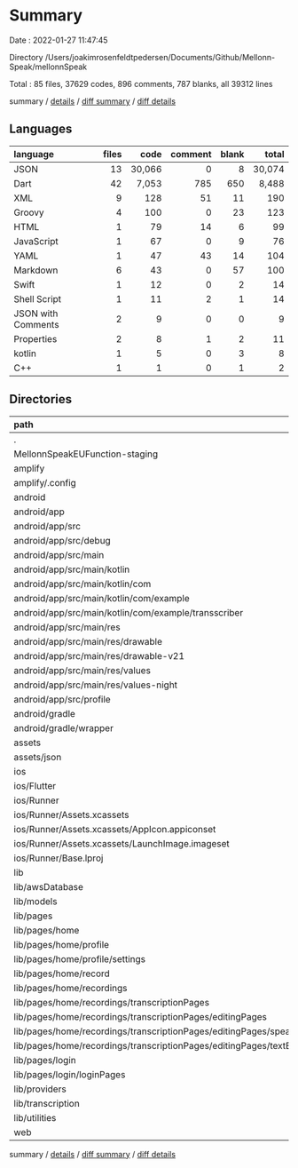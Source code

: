 # Summary

Date : 2022-01-27 11:47:45

Directory /Users/joakimrosenfeldtpedersen/Documents/Github/Mellonn-Speak/mellonnSpeak

Total : 85 files,  37629 codes, 896 comments, 787 blanks, all 39312 lines

summary / [details](details.md) / [diff summary](diff.md) / [diff details](diff-details.md)

## Languages
| language | files | code | comment | blank | total |
| :--- | ---: | ---: | ---: | ---: | ---: |
| JSON | 13 | 30,066 | 0 | 8 | 30,074 |
| Dart | 42 | 7,053 | 785 | 650 | 8,488 |
| XML | 9 | 128 | 51 | 11 | 190 |
| Groovy | 4 | 100 | 0 | 23 | 123 |
| HTML | 1 | 79 | 14 | 6 | 99 |
| JavaScript | 1 | 67 | 0 | 9 | 76 |
| YAML | 1 | 47 | 43 | 14 | 104 |
| Markdown | 6 | 43 | 0 | 57 | 100 |
| Swift | 1 | 12 | 0 | 2 | 14 |
| Shell Script | 1 | 11 | 2 | 1 | 14 |
| JSON with Comments | 2 | 9 | 0 | 0 | 9 |
| Properties | 2 | 8 | 1 | 2 | 11 |
| kotlin | 1 | 5 | 0 | 3 | 8 |
| C++ | 1 | 1 | 0 | 1 | 2 |

## Directories
| path | files | code | comment | blank | total |
| :--- | ---: | ---: | ---: | ---: | ---: |
| . | 85 | 37,629 | 896 | 787 | 39,312 |
| MellonnSpeakEUFunction-staging | 4 | 84 | 0 | 12 | 96 |
| amplify | 3 | 76 | 0 | 0 | 76 |
| amplify/.config | 1 | 13 | 0 | 0 | 13 |
| android | 15 | 216 | 50 | 37 | 303 |
| android/app | 10 | 173 | 49 | 25 | 247 |
| android/app/src | 8 | 69 | 49 | 12 | 130 |
| android/app/src/debug | 1 | 4 | 3 | 1 | 8 |
| android/app/src/main | 6 | 61 | 43 | 10 | 114 |
| android/app/src/main/kotlin | 1 | 5 | 0 | 3 | 8 |
| android/app/src/main/kotlin/com | 1 | 5 | 0 | 3 | 8 |
| android/app/src/main/kotlin/com/example | 1 | 5 | 0 | 3 | 8 |
| android/app/src/main/kotlin/com/example/transscriber | 1 | 5 | 0 | 3 | 8 |
| android/app/src/main/res | 4 | 26 | 32 | 6 | 64 |
| android/app/src/main/res/drawable | 1 | 4 | 7 | 2 | 13 |
| android/app/src/main/res/drawable-v21 | 1 | 4 | 7 | 2 | 13 |
| android/app/src/main/res/values | 1 | 9 | 9 | 1 | 19 |
| android/app/src/main/res/values-night | 1 | 9 | 9 | 1 | 19 |
| android/app/src/profile | 1 | 4 | 3 | 1 | 8 |
| android/gradle | 1 | 5 | 1 | 1 | 7 |
| android/gradle/wrapper | 1 | 5 | 1 | 1 | 7 |
| assets | 2 | 2 | 0 | 0 | 2 |
| assets/json | 2 | 2 | 0 | 0 | 2 |
| ios | 8 | 236 | 4 | 10 | 250 |
| ios/Flutter | 1 | 11 | 2 | 1 | 14 |
| ios/Runner | 7 | 225 | 2 | 9 | 236 |
| ios/Runner/Assets.xcassets | 3 | 148 | 0 | 4 | 152 |
| ios/Runner/Assets.xcassets/AppIcon.appiconset | 1 | 122 | 0 | 1 | 123 |
| ios/Runner/Assets.xcassets/LaunchImage.imageset | 2 | 26 | 0 | 3 | 29 |
| ios/Runner/Base.lproj | 2 | 64 | 2 | 2 | 68 |
| lib | 46 | 7,089 | 785 | 700 | 8,574 |
| lib/awsDatabase | 2 | 216 | 43 | 14 | 273 |
| lib/models | 4 | 358 | 56 | 85 | 499 |
| lib/pages | 25 | 4,610 | 364 | 378 | 5,352 |
| lib/pages/home | 20 | 3,733 | 361 | 322 | 4,416 |
| lib/pages/home/profile | 5 | 418 | 57 | 35 | 510 |
| lib/pages/home/profile/settings | 2 | 256 | 51 | 26 | 333 |
| lib/pages/home/record | 3 | 473 | 21 | 26 | 520 |
| lib/pages/home/recordings | 10 | 2,572 | 249 | 247 | 3,068 |
| lib/pages/home/recordings/transcriptionPages | 7 | 2,498 | 240 | 237 | 2,975 |
| lib/pages/home/recordings/transcriptionPages/editingPages | 5 | 1,900 | 195 | 183 | 2,278 |
| lib/pages/home/recordings/transcriptionPages/editingPages/speakerEdit | 2 | 1,195 | 138 | 106 | 1,439 |
| lib/pages/home/recordings/transcriptionPages/editingPages/textEdit | 2 | 612 | 44 | 61 | 717 |
| lib/pages/login | 4 | 867 | 3 | 42 | 912 |
| lib/pages/login/loginPages | 3 | 733 | 1 | 37 | 771 |
| lib/providers | 5 | 333 | 103 | 45 | 481 |
| lib/transcription | 4 | 719 | 160 | 95 | 974 |
| lib/utilities | 4 | 685 | 24 | 45 | 754 |
| web | 2 | 102 | 14 | 7 | 123 |

summary / [details](details.md) / [diff summary](diff.md) / [diff details](diff-details.md)